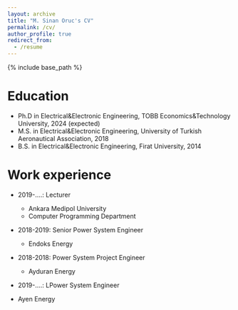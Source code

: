 ```yaml
---
layout: archive
title: "M. Sinan Oruc's CV"
permalink: /cv/
author_profile: true
redirect_from:
  - /resume
---
```


{% include base_path %}

Education
======
* Ph.D in Electrical&Electronic Engineering, TOBB Economics&Technology University, 2024 (expected)
* M.S. in Electrical&Electronic Engineering, University of Turkish Aeronautical Association, 2018
* B.S. in Electrical&Electronic Engineering, Firat University, 2014

Work experience
======
* 2019-....: Lecturer
  * Ankara Medipol University
  * Computer Programming Department

* 2018-2019: Senior Power System Engineer
  * Endoks Energy

* 2018-2018: Power System Project Engineer
  * Ayduran Energy
  
 * 2019-....: LPower System Engineer
  * Ayen Energy

  
